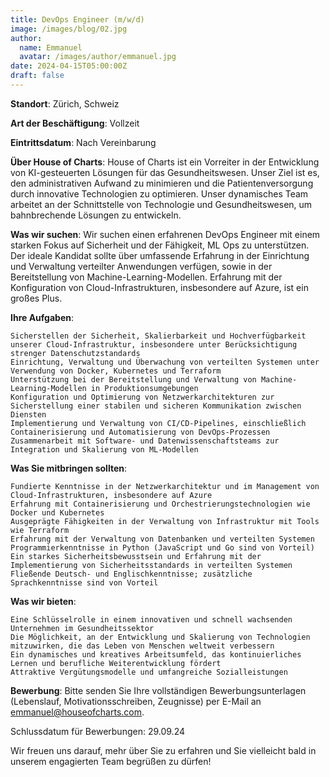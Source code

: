 ```yaml
---
title: DevOps Engineer (m/w/d)
image: /images/blog/02.jpg
author:
  name: Emmanuel
  avatar: /images/author/emmanuel.jpg
date: 2024-04-15T05:00:00Z
draft: false
---
```


**Standort**: Zürich, Schweiz

**Art der Beschäftigung**: Vollzeit

**Eintrittsdatum**: Nach Vereinbarung

**Über House of Charts**:
House of Charts ist ein Vorreiter in der Entwicklung von KI-gesteuerten Lösungen für das Gesundheitswesen. Unser Ziel ist es, den administrativen Aufwand zu minimieren und die Patientenversorgung durch innovative Technologien zu optimieren. Unser dynamisches Team arbeitet an der Schnittstelle von Technologie und Gesundheitswesen, um bahnbrechende Lösungen zu entwickeln.

**Was wir suchen**:
Wir suchen einen erfahrenen DevOps Engineer mit einem starken Fokus auf Sicherheit und der Fähigkeit, ML Ops zu unterstützen. Der ideale Kandidat sollte über umfassende Erfahrung in der Einrichtung und Verwaltung verteilter Anwendungen verfügen, sowie in der Bereitstellung von Machine-Learning-Modellen. Erfahrung mit der Konfiguration von Cloud-Infrastrukturen, insbesondere auf Azure, ist ein großes Plus.

**Ihre Aufgaben**:

    Sicherstellen der Sicherheit, Skalierbarkeit und Hochverfügbarkeit unserer Cloud-Infrastruktur, insbesondere unter Berücksichtigung strenger Datenschutzstandards
    Einrichtung, Verwaltung und Überwachung von verteilten Systemen unter Verwendung von Docker, Kubernetes und Terraform
    Unterstützung bei der Bereitstellung und Verwaltung von Machine-Learning-Modellen in Produktionsumgebungen
    Konfiguration und Optimierung von Netzwerkarchitekturen zur Sicherstellung einer stabilen und sicheren Kommunikation zwischen Diensten
    Implementierung und Verwaltung von CI/CD-Pipelines, einschließlich Containerisierung und Automatisierung von DevOps-Prozessen
    Zusammenarbeit mit Software- und Datenwissenschaftsteams zur Integration und Skalierung von ML-Modellen

**Was Sie mitbringen sollten**:

    Fundierte Kenntnisse in der Netzwerkarchitektur und im Management von Cloud-Infrastrukturen, insbesondere auf Azure
    Erfahrung mit Containerisierung und Orchestrierungstechnologien wie Docker und Kubernetes
    Ausgeprägte Fähigkeiten in der Verwaltung von Infrastruktur mit Tools wie Terraform
    Erfahrung mit der Verwaltung von Datenbanken und verteilten Systemen
    Programmierkenntnisse in Python (JavaScript und Go sind von Vorteil)
    Ein starkes Sicherheitsbewusstsein und Erfahrung mit der Implementierung von Sicherheitsstandards in verteilten Systemen
    Fließende Deutsch- und Englischkenntnisse; zusätzliche Sprachkenntnisse sind von Vorteil

**Was wir bieten**:

    Eine Schlüsselrolle in einem innovativen und schnell wachsenden Unternehmen im Gesundheitssektor
    Die Möglichkeit, an der Entwicklung und Skalierung von Technologien mitzuwirken, die das Leben von Menschen weltweit verbessern
    Ein dynamisches und kreatives Arbeitsumfeld, das kontinuierliches Lernen und berufliche Weiterentwicklung fördert
    Attraktive Vergütungsmodelle und umfangreiche Sozialleistungen

**Bewerbung**:
Bitte senden Sie Ihre vollständigen Bewerbungsunterlagen (Lebenslauf, Motivationsschreiben, Zeugnisse) per E-Mail an emmanuel@houseofcharts.com.

Schlussdatum für Bewerbungen: 29.09.24

Wir freuen uns darauf, mehr über Sie zu erfahren und Sie vielleicht bald in unserem engagierten Team begrüßen zu dürfen!